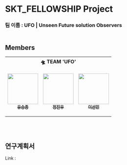 # SKT_FELLOWSHIP Project

### 팀 이름 : UFO | Unseen Future solution Observers </br></br>

## Members

<table>
    <th colspan=5>🛸 TEAM 'UFO'</th>
    <tr height="160px">
        <td align="center">
            <a href="https://github.com/sjz1"><img src="https://avatars.githubusercontent.com/u/68888169?v=4" width="100px;" alt=""/><br /><sub><b>유승종</b></sub></a>
        </td>
        <td align="center">
            <a href="https://github.com/kwjinwoo"><img src="https://avatars.githubusercontent.com/u/38836328?v=4" width="100px;" alt=""/><br /><sub><b>정진우</b></sub></a>
        </td>
        <td align="center">
            <a href="https://github.com/sunmin-lee99"><img src="https://avatars.githubusercontent.com/u/79503414?v=4" width="100px;" alt=""/><br /><sub><b>이선민</b></sub></a>
        </td>
    </tr>
</table>

</br></br>
## 연구계획서
Link : 